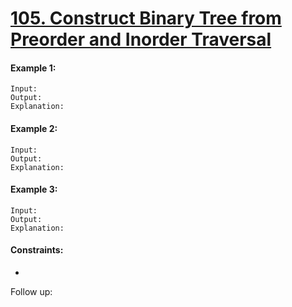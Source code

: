 ﻿# [105. Construct Binary Tree from Preorder and Inorder Traversal](https://leetcode.com/problems/construct-binary-tree-from-preorder-and-inorder-traversal)

#### Example 1:
```
Input: 
Output: 
Explanation:
``` 

#### Example 2:
```
Input: 
Output: 
Explanation:
``` 

#### Example 3:
```
Input: 
Output: 
Explanation:
```

#### Constraints:

-


Follow up: 